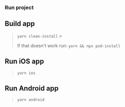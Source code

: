 ### Run project

## Build app

> `yarn clean-install` > <br/>
>
> If that doesn't work run: `yarn && npx pod-install`

## Run iOS app

> `yarn ios`

## Run Android app

> `yarn android`
